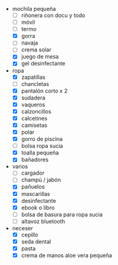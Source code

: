 - mochila pequeña
  - [ ] riñonera con docu y todo
  - [ ] móvil
  - [ ] termo
  - [x] gorra
  - [ ] navaja
  - [ ] crema solar
  - [x] juego de mesa
  - [x] gel desinfectante
- ropa
  - [x] zapatillas
  - [ ] chancletas
  - [x] pantalón corto x 2
  - [x] sudadera
  - [x] vaqueros
  - [x] calzoncillos
  - [x] calcetines
  - [x] camisetas
  - [x] polar
  - [x] gorro de piscina
  - [ ] bolsa ropa sucia
  - [x] toalla pequeña
  - [x] bañadores
- varios
  - [ ] cargador
  - [ ] champú / jabón
  - [x] pañuelos
  - [x] mascarillas
  - [x] desinfectante
  - [x] ebook o libro
  - [ ] bolsa de basura para ropa sucia
  - [ ] altavoz bluetooth
- neceser
  - [x] cepillo
  - [x] seda dental
  - [x] pasta
  - [x] crema de manos aloe vera pequeña
